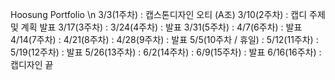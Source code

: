 Hoosung Portfolio
 \n
3/3(1주차) : 캡스톤디자인 오티 (A조)
3/10(2주차) : 캡디 주제 및 계획 발표
3/17(3주차) :
3/24(4주차) : 발표 
3/31(5주차) :
4/7(6주차) : 발표
4/14(7주차) :
4/21(8주차) : 
4/28(9주차) : 발표
5/5(10주차 / 휴일) :
5/12(11주차) :
5/19(12주차) : 발표
5/26(13주차) :
6/2(14주차) : 
6/9(15주차) : 발표
6/16(16주차) : 캡디자인 끝
